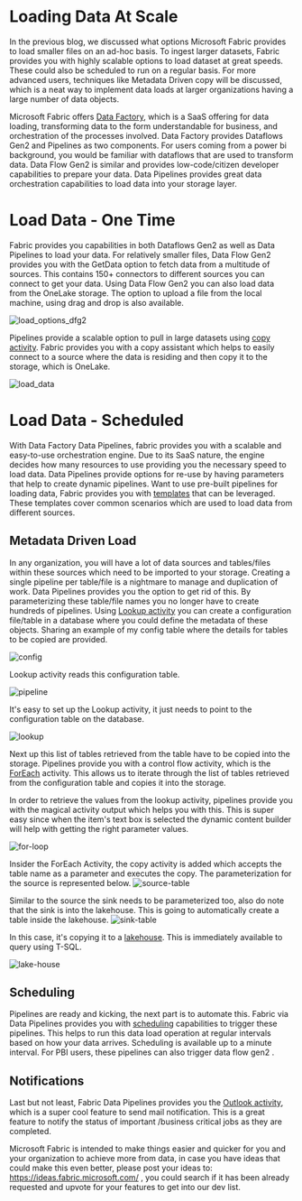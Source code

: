 #  Loading Data At Scale
In the previous blog, we discussed what options Microsoft Fabric provides to load smaller files on an ad-hoc basis.  To ingest larger datasets, Fabric provides you with highly scalable options to load dataset at great speeds. These could also be scheduled to run on a regular basis. For more advanced users, techniques like Metadata Driven copy will be discussed, which is a neat way to implement data loads at larger organizations having a large number of data objects. </br>

Microsoft Fabric offers [Data Factory](https://learn.microsoft.com/en-us/fabric/data-factory/), which is a SaaS offering for data loading, transforming data to the form understandable for business, and orchestration of the processes involved. Data Factory provides Dataflows Gen2 and Pipelines as two components. For users coming from a power bi background, you would be familiar with dataflows that are used to transform data. Data Flow Gen2 is similar and provides low-code/citizen developer capabilities to prepare your data. Data Pipelines provides great data orchestration capabilities to load data into your storage layer. </br>

# Load Data - One Time

Fabric provides you capabilities in both Dataflows Gen2 as well as Data Pipelines to load your data. For relatively smaller files, Data Flow Gen2 provides you with the GetData option to fetch data from a multitude of sources. This contains 150+ connectors to different sources you can connect to get your data. Using Data Flow Gen2 you can also load data from the OneLake storage. The option to upload a file from the local machine, using drag and drop is also available.

![load_options_dfg2](/images/connect_options_dfg2.png)

Pipelines provide a scalable option to pull in large datasets using [copy activity](https://learn.microsoft.com/en-us/fabric/data-factory/copy-data-activity). Fabric provides you with a copy assistant which helps to easily connect to a source where the data is residing and then copy it to the storage, which is OneLake. 

![load_data](/images/copy_assistant.png)

# Load Data - Scheduled 

With Data Factory Data Pipelines, fabric provides you with a scalable and easy-to-use orchestration engine. Due to its SaaS nature, the engine decides how many resources to use providing you the necessary speed to load data. Data Pipelines  provide options for re-use by having parameters that help to create dynamic pipelines. Want to use pre-built pipelines for loading data, Fabric provides you with [templates](https://learn.microsoft.com/en-us/fabric/data-factory/templates) that can be leveraged. These templates cover common scenarios which are used to load data from different sources.

## Metadata Driven Load 
In any organization, you will have a lot of data sources and tables/files within these sources which need to be imported to your storage. Creating a single pipeline per table/file is a nightmare to manage and duplication of work. Data Pipelines provides you the option to get rid of this. By parameterizing these table/file names you no longer have to create hundreds of pipelines. Using [Lookup activity](https://learn.microsoft.com/en-us/fabric/data-factory/lookup-activity) you can create a configuration file/table in a database where you could define the metadata of these objects. Sharing an example of my config table where the details for tables to be copied are provided.

![config](/images/config_table.png)

Lookup activity reads this configuration table.

![pipeline](/images/meta_pipe.png)

It's easy to set up the Lookup activity, it just needs to point to the configuration table on the database.

![lookup](/images/lookup.png)

 Next up this list of tables retrieved from the table have to be copied into the storage. Pipelines provide you with a control flow activity, which is the [ForEach](https://learn.microsoft.com/en-us/fabric/data-factory/foreach-activity) activity. This allows us to iterate through the list of tables retrieved from the configuration table and copies it into the storage.

In order to retrieve the values from the lookup activity, pipelines provide you with the magical activity output which helps you with this. This is super easy since when the item's text box is selected the dynamic content builder will help with getting the right parameter values. 

![for-loop](/images/for-loop.png)

Insider the ForEach Activity, the copy activity is added which accepts the table name as a parameter and executes the copy. The parameterization for the source is represented below.
![source-table](/images/source-table.png)

Similar to the source the sink needs to be parameterized too, also do note that the sink is into the lakehouse.  This is going to automatically create a table inside the lakehouse.
![sink-table](/images/sink-table.png)

In this case, it's copying it to a [lakehouse](https://learn.microsoft.com/en-us/fabric/data-engineering/lakehouse-overview). This is immediately available to query using T-SQL.

![lake-house](/images/lake-house.png)

## Scheduling

Pipelines are ready and kicking, the next part is to automate this. Fabric via Data Pipelines provides you with [scheduling](https://learn.microsoft.com/en-us/fabric/data-factory/pipeline-runs#scheduled-data-pipeline-runs) capabilities to trigger these pipelines. This helps to run this data load operation at regular intervals based on how your data arrives. Scheduling is available up to a minute interval. For PBI users, these pipelines can also trigger data flow gen2 .

## Notifications

Last but not least, Fabric Data Pipelines provides you the [Outlook activity](https://learn.microsoft.com/en-us/fabric/data-factory/tutorial-end-to-end-integration#add-an-office-365-outlook-activity-to-your-pipeline), which is a super cool feature to send mail notification. This is a great feature to notify the status of important /business critical jobs as they are completed.

Microsoft Fabric is intended to make things easier and quicker for you and your organization to achieve more from data, in case you have ideas that could make this even better, please post your ideas to: https://ideas.fabric.microsoft.com/ , you could search if it has been already requested and upvote for your features to get into our dev list.



